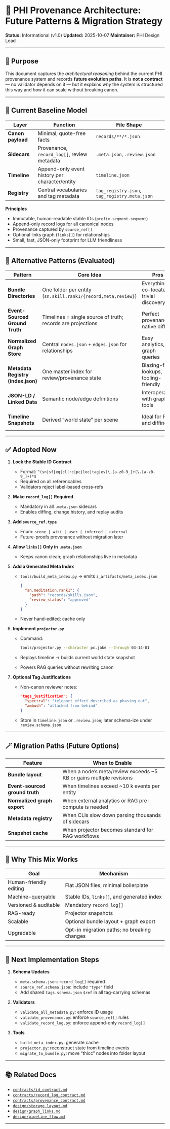 # 🧱 PHI Provenance Architecture: Future Patterns & Migration Strategy

**Status:** Informational (v1.0)
**Updated:** 2025-10-07
**Maintainer:** PHI Design Lead
<!--
───────────────────────────────────────────────────────────────────────────────
📘 DESIGN DECISION RECORD (DDR)
───────────────────────────────────────────────────────────────────────────────
This document captures architectural reasoning, trade-offs, and forward-looking
migration paths for the PHI Provenance System. It is NOT schema-binding or 
enforced by validators. Use it as design guidance and historical record only.
───────────────────────────────────────────────────────────────────────────────
-->
---

## 🎯 Purpose

This document captures the *architectural reasoning* behind the current PHI provenance system and records **future evolution paths**.
It is **not a contract** — no validator depends on it — but it explains *why* the system is structured this way and *how* it can scale without breaking canon.

---

## 🧩 Current Baseline Model

| Layer             | Function                                       | File Shape                                    |
| ----------------- | ---------------------------------------------- | --------------------------------------------- |
| **Canon payload** | Minimal, quote-free facts                      | `records/**/*.json`                           |
| **Sidecars**      | Provenance, `record_log[]`, review metadata    | `.meta.json`, `.review.json`                  |
| **Timeline**      | Append-only event history per character/entity | `timeline.json`                               |
| **Registry**      | Central vocabularies and tag metadata          | `tag_registry.json`, `tag_registry.meta.json` |

**Principles**

* Immutable, human-readable stable IDs (`prefix.segment.segment`)
* Append-only record logs for all canonical nodes
* Provenance captured by `source_ref[]`
* Optional links graph (`links[]`) for relationships
* Small, fast, JSON-only footprint for LLM friendliness

---

## 🚀 Alternative Patterns (Evaluated)

| Pattern                            | Core Idea                                                     | Pros                                     | Cons                                 | Decision                               |
| ---------------------------------- | ------------------------------------------------------------- | ---------------------------------------- | ------------------------------------ | -------------------------------------- |
| **Bundle Directories**             | One folder per entity (`sn.skill.rank1/{record,meta,review}`) | Everything co-located, trivial discovery | Directory sprawl, Git churn          | Adopt *later* for “thicc” nodes only   |
| **Event-Sourced Ground Truth**     | Timelines = single source of truth; records are projections   | Perfect provenance, native diffing       | Heavy infra; reducers + snapshotting | Postpone; simulate with `projector.py` |
| **Normalized Graph Store**         | Central `nodes.json` + `edges.json` for relationships         | Easy analytics, graph queries            | Not human-friendly; dual truth       | Export-only for analytics              |
| **Metadata Registry (index.json)** | One master index for review/provenance state                  | Blazing-fast lookups, tooling-friendly   | Merge conflicts; single hot spot     | Generate *read-only cache* only        |
| **JSON-LD / Linked Data**          | Semantic node/edge definitions                                | Interoperable with graph tools           | Verbose, overkill                    | Defer indefinitely                     |
| **Timeline Snapshots**             | Derived “world state” per scene                               | Ideal for RAG and diffing                | Requires projector tool              | ✅ Implement via `projector.py`         |

---

## ✅ Adopted Now

1. **Lock the Stable ID Contract**

   * Format: `^(sn|sf|eq|cl|rc|pc|loc|tag|ev)\.[a-z0-9_]+(\.[a-z0-9_]+)*$`
   * Required on all referencables
   * Validators reject label-based cross-refs

2. **Make `record_log[]` Required**

   * Mandatory in all `.meta.json` sidecars
   * Enables diffing, change history, and replay audits

3. **Add `source_ref.type`**

   * Enum: `scene | wiki | user | inferred | external`
   * Future-proofs provenance without migration later

4. **Allow `links[]` Only in `.meta.json`**

   * Keeps canon clean; graph relationships live in metadata

5. **Add a Generated Meta Index**

   * `tools/build_meta_index.py` → emits `z_artifacts/meta_index.json`

     ```json
     {
       "sn.meditation.rank1": {
         "path": "records/skills.json",
         "review_status": "approved"
       }
     }
     ```
   * Never hand-edited; cache only

6. **Implement `projector.py`**

   * Command:

     ```bash
     tools/projector.py --character pc.jake --through 03-14-01
     ```
   * Replays timeline → builds current world state snapshot
   * Powers RAG queries without rewriting canon

7. **Optional Tag Justifications**

   * Non-canon reviewer notes:

     ```json
     "tags_justification": {
       "spectral": "teleport effect described as phasing out",
       "ambush": "attacked from behind"
     }
     ```
   * Store in `timeline.json` or `.review.json`; later schema-ize under `review.schema.json`

---

## 🪄 Migration Paths (Future Options)

| Feature                        | When to Enable                                                      |
| ------------------------------ | ------------------------------------------------------------------- |
| **Bundle layout**              | When a node’s meta/review exceeds ~5 KB or gains multiple revisions |
| **Event-sourced ground truth** | When timelines exceed ~10 k events per entity                       |
| **Normalized graph export**    | When external analytics or RAG pre-compute is needed                |
| **Metadata registry**          | When CLIs slow down parsing thousands of sidecars                   |
| **Snapshot cache**             | When projector becomes standard for RAG workflows                   |

---

## 🧠 Why This Mix Works

| Goal                   | Mechanism                                   |
| ---------------------- | ------------------------------------------- |
| Human-friendly editing | Flat JSON files, minimal boilerplate        |
| Machine-queryable      | Stable IDs, `links[]`, and generated index  |
| Versioned & auditable  | Mandatory `record_log[]`                    |
| RAG-ready              | Projector snapshots                         |
| Scalable               | Optional bundle layout + graph export       |
| Upgradable             | Opt-in migration paths; no breaking changes |

---

## 🔧 Next Implementation Steps

1. **Schema Updates**

   * `meta.schema.json`: `record_log[]` required
   * `source_ref.schema.json`: include `"type"` field
   * Add shared `tags.schema.json` `$ref` in all tag-carrying schemas

2. **Validators**

   * `validate_all_metadata.py`: enforce ID usage
   * `validate_provenance.py`: enforce `source_ref[]` rules
   * `validate_record_log.py`: enforce append-only `record_log[]`

3. **Tools**

   * `build_meta_index.py`: generate cache
   * `projector.py`: reconstruct state from timeline events
   * `migrate_to_bundle.py`: move “thicc” nodes into folder layout

---

## 📚 Related Docs

* [`contracts/id_contract.md`](../contracts/id_contract.md)
* [`contracts/record_log_contract.md`](../contracts/record_log_contract.md)
* [`contracts/provenance_contract.md`](../contracts/provenance_contract.md)
* [`design/storage_layout.md`](storage_layout.md)
* [`design/graph_links.md`](graph_links.md)
* [`design/pipeline_flow.md`](pipeline_flow.md)

---
